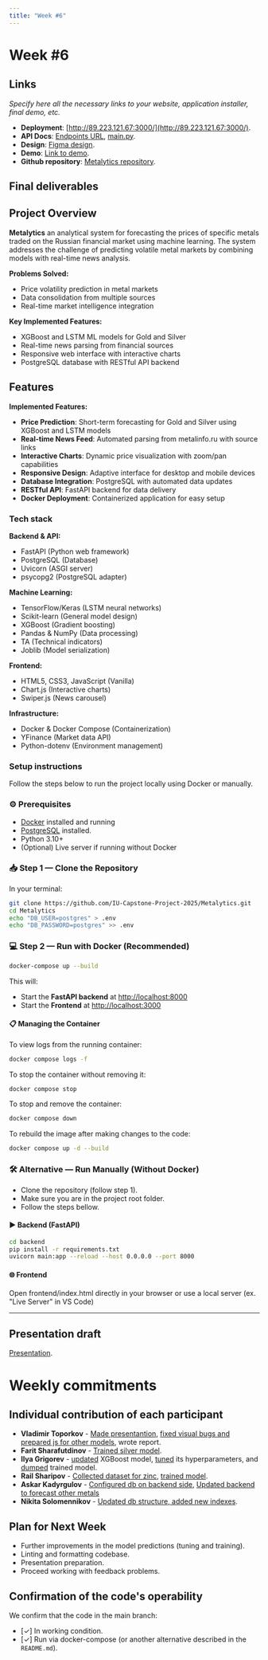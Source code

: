 ```yaml
---
title: "Week #6"
---
```


# **Week #6**

## Links

*Specify here all the necessary links to your website, application installer, final demo, etc.*

- **Deployment**: [http://89.223.121.67:3000/](http://89.223.121.67:3000/).
- **API Docs**: [Endpoints URL](http://89.223.121.67:8000/), [main.py](https://github.com/IU-Capstone-Project-2025/Metalytics/blob/main/backend/main.py).
- **Design**: [Figma design](https://www.figma.com/design/oqrwNbnmT7rRQNl58pdCmO/Metalytics).
- **Demo**: [Link to demo](http://89.223.121.67:3000/).
- **Github repository**: [Metalytics repository](https://github.com/IU-Capstone-Project-2025/Metalytics).

## Final deliverables

## Project Overview

**Metalytics** an analytical system for forecasting the prices of specific metals traded on the Russian financial market using machine learning. The system addresses the challenge of predicting volatile metal markets by combining models with real-time news analysis.

**Problems Solved:**
- Price volatility prediction in metal markets
- Data consolidation from multiple sources
- Real-time market intelligence integration

**Key Implemented Features:**
- XGBoost and LSTM ML models for Gold and Silver
- Real-time news parsing from financial sources
- Responsive web interface with interactive charts
- PostgreSQL database with RESTful API backend

## Features

**Implemented Features:**
- **Price Prediction**: Short-term forecasting for Gold and Silver using XGBoost and LSTM models
- **Real-time News Feed**: Automated parsing from metalinfo.ru with source links
- **Interactive Charts**: Dynamic price visualization with zoom/pan capabilities
- **Responsive Design**: Adaptive interface for desktop and mobile devices
- **Database Integration**: PostgreSQL with automated data updates
- **RESTful API**: FastAPI backend for data delivery
- **Docker Deployment**: Containerized application for easy setup

### Tech stack

**Backend & API:**
- FastAPI (Python web framework)
- PostgreSQL (Database)
- Uvicorn (ASGI server)
- psycopg2 (PostgreSQL adapter)

**Machine Learning:**
- TensorFlow/Keras (LSTM neural networks)
- Scikit-learn (General model design)
- XGBoost (Gradient boosting)
- Pandas & NumPy (Data processing)
- TA (Technical indicators)
- Joblib (Model serialization)

**Frontend:**
- HTML5, CSS3, JavaScript (Vanilla)
- Chart.js (Interactive charts)
- Swiper.js (News carousel)

**Infrastructure:**
- Docker & Docker Compose (Containerization)
- YFinance (Market data API)
- Python-dotenv (Environment management) 

### Setup instructions

Follow the steps below to run the project locally using Docker or manually.

### ⚙️ Prerequisites

- [Docker](https://www.docker.com/products/docker-desktop) installed and running
- [PostgreSQL](https://www.postgresql.org/) installed.
- Python 3.10+
- (Optional) Live server if running without Docker

### 📥 Step 1 — Clone the Repository

In your terminal:

```bash
git clone https://github.com/IU-Capstone-Project-2025/Metalytics.git
cd Metalytics
echo "DB_USER=postgres" > .env
echo "DB_PASSWORD=postgres" >> .env
```

### 💻 Step 2 — Run with Docker (Recommended)

```bash
docker-compose up --build
```
This will:
- Start the **FastAPI backend** at [http://localhost:8000](http://localhost:8000)
- Start the **Frontend** at [http://localhost:3000](http://localhost:3000)

#### 📋 Managing the Container

To view logs from the running container:
```bash
docker compose logs -f
```

To stop the container without removing it:
```bash
docker compose stop
```

To stop and remove the container:
```bash
docker compose down
```

To rebuild the image after making changes to the code:
```bash
docker compose up -d --build
```

### 🛠 Alternative — Run Manually (Without Docker)
- Clone the repository (follow step 1).
- Make sure you are in the project root folder.
- Follow the steps bellow.

#### ▶️ Backend (FastAPI)
```bash
cd backend
pip install -r requirements.txt
uvicorn main:app --reload --host 0.0.0.0 --port 8000
```
#### 🌐 Frontend
Open frontend/index.html directly in your browser or use a local server (ex. "Live Server" in VS Code)

---


## Presentation draft

[Presentation](https://docs.google.com/presentation/d/1XqyxYhNuF9FN-1GXS2dAr1vA0Jbelf5hi-97UJ7kR4s/edit?usp=sharing).

# Weekly commitments

## Individual contribution of each participant

- **Vladimir Toporkov** - [Made presentantion](https://docs.google.com/presentation/d/1XqyxYhNuF9FN-1GXS2dAr1vA0Jbelf5hi-97UJ7kR4s/edit?usp=sharing), [fixed visual bugs and prepared js for other models](https://github.com/IU-Capstone-Project-2025/Metalytics/pull/108), wrote report.
- **Farit Sharafutdinov** - [Trained silver model](https://github.com/IU-Capstone-Project-2025/Metalytics/commit/4cf0e2f5ed1078134a9764cf33a9353310af6d0b).
- **Ilya Grigorev** - <a href="https://github.com/IU-Capstone-Project-2025/Metalytics/commit/40d6391010ecfbe6ceff4e8657562591a280961c">updated</a> XGBoost model, <a href="https://github.com/IU-Capstone-Project-2025/Metalytics/commit/e97d6b3454a4a85de64599d2a045cb01e05da4a7">tuned</a> its hyperparameters, and <a href="https://github.com/IU-Capstone-Project-2025/Metalytics/commit/ecea777af51545c0180b99cad3a18e6583093438">dumped</a> trained model.
- **Rail Sharipov** - [Collected dataset for zinc](waiting), [trained model](waiting).
- **Askar Kadyrgulov** - [Configured db on backend side](https://github.com/IU-Capstone-Project-2025/Metalytics/pull/101), [Updated backend to forecast other metals](https://github.com/IU-Capstone-Project-2025/Metalytics/commit/4df87e92c2ede616c018ba01dc34705c57206c38)
- **Nikita Solomennikov** - [Updated db structure, added new indexes](https://github.com/IU-Capstone-Project-2025/Metalytics/pull/98).

## Plan for Next Week

- Further improvements in the model predictions (tuning and training).
- Linting and formatting codebase.
- Presentation preparation.
- Proceed working with feedback problems.

## Confirmation of the code's operability

We confirm that the code in the main branch:
- [✓] In working condition.
- [✓] Run via docker-compose (or another alternative described in the `README.md`).
